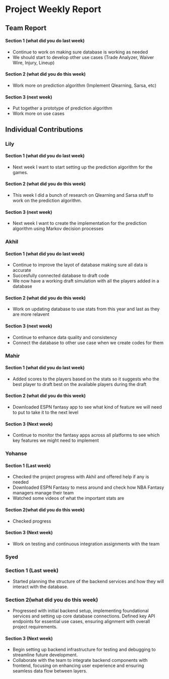 # Project Weekly Report
## Team Report
#### Section 1 (what did you do last week)
* Continue to work on making sure database is working as needed
* We should start to develop other use cases (Trade Analyzer, Waiver Wire, Injury, Lineup)
#### Section 2 (what did you do this week)
* Work more on prediction algorithm (Implement Qlearning, Sarsa, etc)
#### Section 3 (next week)
* Put together a prototype of prediction algorithm
* Work more on use cases
## Individual Contributions
### Lily
#### Section 1 (what did you do last week)
* Next week I want to start setting up the prediction algorithm for the games.
#### Section 2 (what did you do this week)
* This week I did a bunch of research on Qlearning and Sarsa stuff to work on the prediction algorithm. 
#### Section 3 (next week)
* Next week I want to create the implementation for the prediction algorithm using Markov decision processes
### Akhil
#### Section 1 (what did you do last week)
* Continue to improve the layot of database making sure all data is accurate
* Succesfully connected database to draft code
* We now have a working draft simulation with all the players added in a database
#### Section 2 (what did you do this week)
* Work on updating database to use stats from this year and last as they are more relavent
#### Section 3 (next week)
* Continue to enhance data quality and consistency
* Connect the database to other use case when we create codes for them
### Mahir
#### Section 1 (what did you do last week) 
* Added scores to the players based on the stats so it suggests who the best player to draft best on the available players during the draft  
#### Section 2 (what did you do this week) 
* Downloaded ESPN fantasy app to see what kind of feature we will need to put to take it to the next level 
#### Section 3 (Next week)
* Continue to monitor the fantasy apps across all platforms to see which key features we might need to implement 
### Yohanse
#### Section 1 (Last week)
* Checked the project progress with Akhil and offered help if any is needed
* Downloaded ESPN Fantasy to mess around and check how NBA Fantasy managers manage their team
* Watched some videos of what the important stats are
#### Section 2(what did you do this week)
* Checked progress 
#### Section 3 (Next week)
* Work on testing and continuous integration assignments with the team
### Syed 
### Section 1 (Last week)
* Started planning the structure of the backend services and how they will interact with the database.
### Section 2(what did you do this week)
* Progressed with initial backend setup, implementing foundational services and setting up core database connections. Defined key API endpoints for essential use cases, ensuring alignment with overall project requirements.
#### Section 3 (Next week)
* Begin setting up backend infrastructure for testing and debugging to streamline future development.
* Collaborate with the team to integrate backend components with frontend, focusing on enhancing user experience and ensuring seamless data 
  flow between layers.
